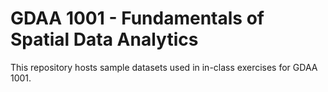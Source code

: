 # GDAA 1001 - Fundamentals of Spatial Data Analytics

This repository hosts sample datasets used in in-class exercises for GDAA 1001.
